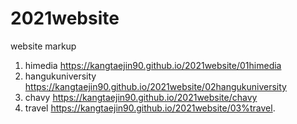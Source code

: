 # 2021website
website markup
1. himedia https://kangtaejin90.github.io/2021website/01himedia
2. hangukuniversity https://kangtaejin90.github.io/2021website/02hangukuniversity
3. chavy https://kangtaejin90.github.io/2021website/chavy
4. travel https://kangtaejin90.github.io/2021website/03%travel.
